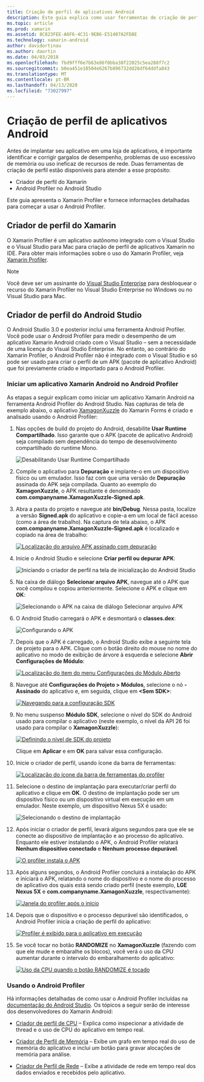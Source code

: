 ```yaml
---
title: Criação de perfil de aplicativos Android
description: Este guia explica como usar ferramentas de criação de perfil para examinar o desempenho e o uso de memória de um aplicativo Android.
ms.topic: article
ms.prod: xamarin
ms.assetid: 8C823FEE-A6F6-4C31-9EB6-E51407A2FD8E
ms.technology: xamarin-android
author: davidortinau
ms.author: daortin
ms.date: 04/03/2018
ms.openlocfilehash: fbd9fff6e7b63e86f0bba38f22025c5ea288f7c2
ms.sourcegitcommit: b0ea451e18504e6267b896732dd26df64ddfa843
ms.translationtype: MT
ms.contentlocale: pt-BR
ms.lasthandoff: 04/13/2020
ms.locfileid: "73027997"
---
```

# <a name="profiling-android-apps"></a>Criação de perfil de aplicativos Android

Antes de implantar seu aplicativo em uma loja de aplicativos, é importante identificar e corrigir gargalos de desempenho, problemas de uso excessivo de memória ou uso ineficaz de recursos de rede. Duas ferramentas de criação de perfil estão disponíveis para atender a esse propósito:

- Criador de perfil do Xamarin 
- Android Profiler no Android Studio

Este guia apresenta o Xamarin Profiler e fornece informações detalhadas para começar a usar o Android Profiler.

## <a name="xamarin-profiler"></a>Criador de perfil do Xamarin

O Xamarin Profiler é um aplicativo autônomo integrado com o Visual Studio e o Visual Studio para Mac para criação de perfil de aplicativos Xamarin no IDE. Para obter mais informações sobre o uso do Xamarin Profiler, veja [Xamarin Profiler](~/tools/profiler/index.md).

> [!NOTE]
> Você deve ser um assinante do [Visual Studio Enterprise](https://visualstudio.microsoft.com/vs/compare/) para desbloquear o recurso do Xamarin Profiler no Visual Studio Enterprise no Windows ou no Visual Studio para Mac.

## <a name="android-studio-profiler"></a>Criador de perfil do Android Studio

O Android Studio 3.0 e posterior inclui uma ferramenta Android Profiler. Você pode usar o Android Profiler para medir o desempenho de um aplicativo Xamarin Android criado com o Visual Studio &ndash; sem a necessidade de uma licença do Visual Studio Enterprise. No entanto, ao contrário do Xamarin Profiler, o Android Profiler não é integrado com o Visual Studio e só pode ser usado para criar o perfil de um APK (pacote de aplicativo Android) que foi previamente criado e importado para o Android Profiler.

### <a name="launching-a-xamarin-android-app-in-android-profiler"></a>Iniciar um aplicativo Xamarin Android no Android Profiler

As etapas a seguir explicam como iniciar um aplicativo Xamarin Android na ferramenta Android Profiler do Android Studio. Nas capturas de tela de exemplo abaixo, o aplicativo [XamagonXuzzle](https://docs.microsoft.com/samples/xamarin/mobile-samples/liveplayer-xamagonxuzzlelp/) do Xamarin Forms é criado e analisado usando o Android Profiler:

1. Nas opções de build do projeto do Android, desabilite **Usar Runtime Compartilhado**. Isso garante que o APK (pacote de aplicativo Android) seja compilado sem dependência do tempo de desenvolvimento compartilhado do runtime Mono.

    ![Desabilitando Usar Runtime Compartilhado](profiling-images/vswin/01-turn-off-shared-runtime.png)

2. Compile o aplicativo para **Depuração** e implante-o em um dispositivo físico ou um emulador. Isso faz com que uma versão de **Depuração** assinada do APK seja compilada.
    Quanto ao exemplo do **XamagonXuzzle**, o APK resultante é denominado **com.companyname.XamagonXuzzle-Signed.apk**.

3. Abra a pasta do projeto e navegue até **bin/Debug**. Nessa pasta, localize a versão **Signed.apk** do aplicativo e copie-a em um local de fácil acesso (como a área de trabalho). Na captura de tela abaixo, o APK **com.companyname.XamagonXuzzle-Signed.apk** é localizado e copiado na área de trabalho:

    [![Localização do arquivo APK assinado com depuração](profiling-images/vswin/02-locating-the-debug-apk-sml.png)](profiling-images/vswin/02-locating-the-debug-apk.png#lightbox)

4. Inicie o Android Studio e selecione **Criar perfil ou depurar APK**:

    ![Iniciando o criador de perfil na tela de inicialização do Android Studio](profiling-images/vswin/03-android-studio.png)

5. Na caixa de diálogo **Selecionar arquivo APK**, navegue até o APK que você compilou e copiou anteriormente. Selecione o APK e clique em **OK**: 
    
    ![Selecionando o APK na caixa de diálogo Selecionar arquivo APK](profiling-images/vswin/04-select-apk-dialog.png)

6. O Android Studio carregará o APK e desmontará o **classes.dex**:

    ![Configurando o APK](profiling-images/vswin/05-setting-up-the-apk.png)

7. Depois que o APK é carregado, o Android Studio exibe a seguinte tela de projeto para o APK. Clique com o botão direito do mouse no nome do aplicativo no modo de exibição de árvore à esquerda e selecione **Abrir Configurações de Módulo**:

    [![Localização do item do menu Configurações do Módulo Aberto](profiling-images/vswin/06-open-module-settings-sml.png)](profiling-images/vswin/06-open-module-settings.png#lightbox)

8. Navegue até **Configurações do Projeto > Módulos**, selecione o nó **-Assinado** do aplicativo e, em seguida, clique em **&lt;Sem SDK&gt;**:

    [![Navegando para a configuração SDK](profiling-images/vswin/07-project-settings-modules-sml.png)](profiling-images/vswin/07-project-settings-modules.png#lightbox)

9. No menu suspenso **Módulo SDK**, selecione o nível do SDK do Android usado para compilar o aplicativo (neste exemplo, o nível da API 26 foi usado para compilar o **XamagonXuzzle**):

    [![Definindo o nível de SDK do projeto](profiling-images/vswin/08-project-sdk-level-sml.png)](profiling-images/vswin/08-project-sdk-level.png#lightbox)

    Clique em **Aplicar** e em **OK** para salvar essa configuração.

10. Inicie o criador de perfil, usando ícone da barra de ferramentas:

    [![Localização do ícone da barra de ferramentas do profiler](profiling-images/vswin/09-launch-profiler-sml.png)](profiling-images/vswin/09-launch-profiler.png#lightbox)

11. Selecione o destino de implantação para executar/criar perfil do aplicativo e clique em **OK**. O destino de implantação pode ser um dispositivo físico ou um dispositivo virtual em execução em um emulador. Neste exemplo, um dispositivo Nexus 5X é usado:

    ![Selecionando o destino de implantação](profiling-images/vswin/10-select-deployment-target.png)

12. Após iniciar o criador de perfil, levará alguns segundos para que ele se conecte ao dispositivo de implantação e ao processo do aplicativo. Enquanto ele estiver instalando o APK, o Android Profiler relatará **Nenhum dispositivo conectado** e **Nenhum processo depurável**.

    [![O profiler instala o APK](profiling-images/vswin/11-no-connected-devices-sml.png)](profiling-images/vswin/11-no-connected-devices.png#lightbox)

13. Após alguns segundos, o Android Profiler concluirá a instalação do APK e iniciará o APK, relatando o nome do dispositivo e o nome do processo de aplicativo dos quais está sendo criado perfil (neste exemplo, **LGE Nexus 5X** e **com.companyname.XamagonXuzzle**, respectivamente):

    [![Janela do profiler após o início](profiling-images/vswin/12-profiler-starts-sml.png)](profiling-images/vswin/12-profiler-starts.png#lightbox)

14. Depois que o dispositivo e o processo depurável são identificados, o Android Profiler inicia a criação de perfil do aplicativo:

    [![Profiler é exibido para o aplicativo em execução](profiling-images/vswin/13-profiler-running-sml.png)](profiling-images/vswin/13-profiler-running.png#lightbox)

15. Se você tocar no botão **RANDOMIZE** no **XamagonXuzzle** (fazendo com que ele mude e embaralhe os blocos), você verá o uso da CPU aumentar durante o intervalo do embaralhamento do aplicativo:

    [![Uso da CPU quando o botão RANDOMIZE é tocado](profiling-images/vswin/14-tap-randomize-sml.png)](profiling-images/vswin/14-tap-randomize.png#lightbox)

### <a name="using-the-android-profiler"></a>Usando o Android Profiler

Há informações detalhadas de como usar o Android Profiler incluídas na [documentação do Android Studio](https://developer.android.com/studio/profile/android-profiler.html).
Os tópicos a seguir serão de interesse dos desenvolvedores do Xamarin Android:

- [Criador de perfil de CPU](https://developer.android.com/studio/profile/cpu-profiler.html) &ndash; Explica como inspecionar a atividade de thread e o uso de CPU do aplicativo em tempo real.

- [Criador de Perfil de Memória](https://developer.android.com/studio/profile/memory-profiler.html) &ndash; Exibe um grafo em tempo real do uso de memória do aplicativo e inclui um botão para gravar alocações de memória para análise.

- [Criador de Perfil de Rede](https://developer.android.com/studio/profile/network-profiler.html) &ndash; Exibe a atividade de rede em tempo real dos dados enviados e recebidos pelo aplicativo.
